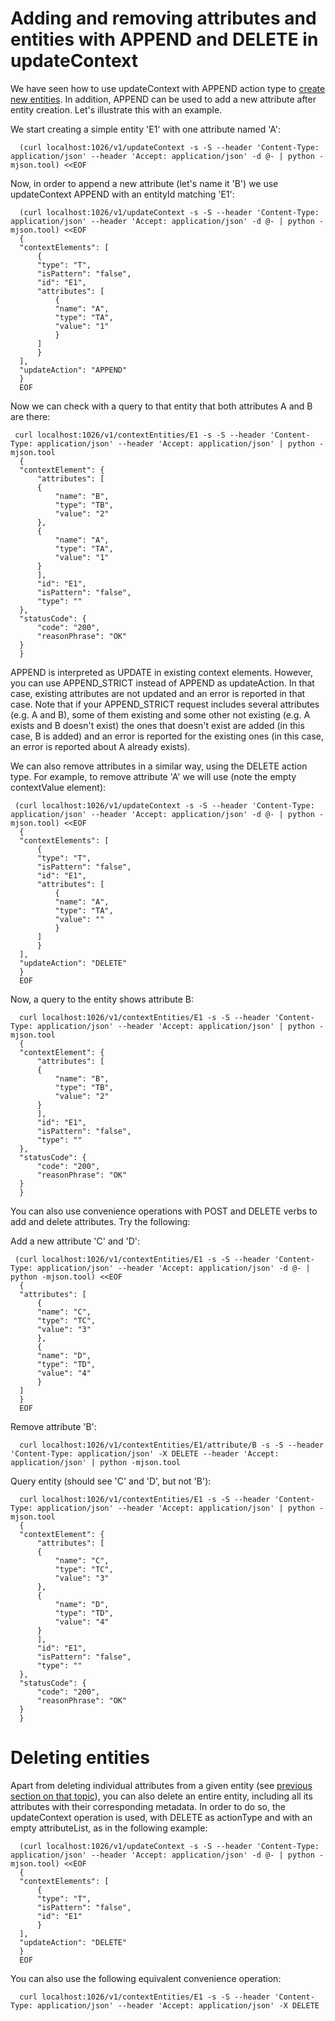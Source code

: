 # Adding and removing attributes and entities with APPEND and DELETE in updateContext

We have seen how to use updateContext with APPEND action type to [create
new entities](walkthrough_apiv1.md#entity-creation). In addition, APPEND can be
used to add a new attribute after entity creation. Let's illustrate this
with an example.

We start creating a simple entity 'E1' with one attribute named 'A':

      (curl localhost:1026/v1/updateContext -s -S --header 'Content-Type: application/json' --header 'Accept: application/json' -d @- | python -mjson.tool) <<EOF
                                                                                                                    
  
Now, in order to append a new attribute (let's name it 'B') we use
updateContext APPEND with an entityId matching 'E1':

      (curl localhost:1026/v1/updateContext -s -S --header 'Content-Type: application/json' --header 'Accept: application/json' -d @- | python -mjson.tool) <<EOF
      {
	  "contextElements": [
	      {
		  "type": "T",
		  "isPattern": "false",
		  "id": "E1",
		  "attributes": [
		      {
			  "name": "A",
			  "type": "TA",
			  "value": "1"
		      }
		  ]
	      }
	  ],
	  "updateAction": "APPEND"
      }
      EOF                                                                                                                      
  
Now we can check with a query to that entity that both attributes A and
B are there:

     curl localhost:1026/v1/contextEntities/E1 -s -S --header 'Content-Type: application/json' --header 'Accept: application/json' | python -mjson.tool
      {
	  "contextElement": {
	      "attributes": [
		  {
		      "name": "B",
		      "type": "TB",
		      "value": "2"
		  },
		  {
		      "name": "A",
		      "type": "TA",
		      "value": "1"
		  }
	      ],
	      "id": "E1",
	      "isPattern": "false",
	      "type": ""
	  },
	  "statusCode": {
	      "code": "200",
	      "reasonPhrase": "OK"
	  }
      }

APPEND is interpreted as UPDATE in existing context elements. However, you can use APPEND_STRICT instead of APPEND as updateAction. In that case,
existing attributes are not updated and an error is reported in that case. Note that if your APPEND_STRICT request includes several attributes
(e.g. A and B), some of them existing and some other not existing (e.g. A exists and B doesn't exist) the ones that doesn't exist are added (in
this case, B is added) and an error is reported for the existing ones (in this case, an error is reported about A already exists).

  
We can also remove attributes in a similar way, using the DELETE action
type. For example, to remove attribute 'A' we will use (note the empty
contextValue element):

     (curl localhost:1026/v1/updateContext -s -S --header 'Content-Type: application/json' --header 'Accept: application/json' -d @- | python -mjson.tool) <<EOF
      {
	  "contextElements": [
	      {
		  "type": "T",
		  "isPattern": "false",
		  "id": "E1",
		  "attributes": [
		      {
			  "name": "A",
			  "type": "TA",
			  "value": ""
		      }
		  ]
	      }
	  ],
	  "updateAction": "DELETE"
      }
      EOF                                                                                                                      
  
Now, a query to the entity shows attribute B:

      curl localhost:1026/v1/contextEntities/E1 -s -S --header 'Content-Type: application/json' --header 'Accept: application/json' | python -mjson.tool
      {
	  "contextElement": {
	      "attributes": [
		  {
		      "name": "B",
		      "type": "TB",
		      "value": "2"
		  }
	      ],
	      "id": "E1",
	      "isPattern": "false",
	      "type": ""
	  },
	  "statusCode": {
	      "code": "200",
	      "reasonPhrase": "OK"
	  }
      }

        
  
You can also use convenience operations with POST and DELETE verbs to
add and delete attributes. Try the following:

Add a new attribute 'C' and 'D':

     (curl localhost:1026/v1/contextEntities/E1 -s -S --header 'Content-Type: application/json' --header 'Accept: application/json' -d @- | python -mjson.tool) <<EOF
      {
	  "attributes": [
	      {
		  "name": "C",
		  "type": "TC",
		  "value": "3"
	      },
	      {
		  "name": "D",
		  "type": "TD",
		  "value": "4"
	      }
	  ]
      }
      EOF
                                                                                                                                           
  
Remove attribute 'B':

      curl localhost:1026/v1/contextEntities/E1/attribute/B -s -S --header 'Content-Type: application/json' -X DELETE --header 'Accept: application/json' | python -mjson.tool

Query entity (should see 'C' and 'D', but not 'B'):
  
      curl localhost:1026/v1/contextEntities/E1 -s -S --header 'Content-Type: application/json' --header 'Accept: application/json' | python -mjson.tool
      {
	  "contextElement": {
	      "attributes": [
		  {
		      "name": "C",
		      "type": "TC",
		      "value": "3"
		  },
		  {
		      "name": "D",
		      "type": "TD",
		      "value": "4"
		  }
	      ],
	      "id": "E1",
	      "isPattern": "false",
	      "type": ""
	  },
	  "statusCode": {
	      "code": "200",
	      "reasonPhrase": "OK"
	  }
      }               
  
# Deleting entities

Apart from deleting individual attributes from a given entity (see
[previous section on that
topic](#adding-and-removing-attributes-with-append-and-delete-in-updatecontext)),
you can also delete an entire entity, including all its attributes with
their corresponding metadata. In order to do so, the updateContext
operation is used, with DELETE as actionType and with an empty
attributeList, as in the following example:

      (curl localhost:1026/v1/updateContext -s -S --header 'Content-Type: application/json' --header 'Accept: application/json' -d @- | python -mjson.tool) <<EOF
      {
	  "contextElements": [
	      {
		  "type": "T",
		  "isPattern": "false",
		  "id": "E1"
	      }
	  ],
	  "updateAction": "DELETE"
      }
      EOF                                                                                                                     
 
You can also use the following equivalent convenience operation:

      curl localhost:1026/v1/contextEntities/E1 -s -S --header 'Content-Type: application/json' --header 'Accept: application/json' -X DELETE


